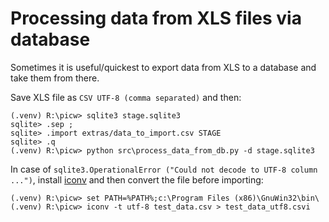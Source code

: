# Processing data from XLS files via database

Sometimes it is useful/quickest to export data from XLS to a database and take
them from there.

Save XLS file as `CSV UTF-8 (comma separated)` and then:

    (.venv) R:\picw> sqlite3 stage.sqlite3
    sqlite> .sep ;
    sqlite> .import extras/data_to_import.csv STAGE
    sqlite> .q
    (.venv) R:\picw> python src\process_data_from_db.py -d stage.sqlite3


In case of `sqlite3.OperationalError ("Could not decode to UTF-8 column ...")`, install [iconv](http://gnuwin32.sourceforge.net/packages/libiconv.htm) and then convert the file before importing:

    (.venv) R:\picw> set PATH=%PATH%;c:\Program Files (x86)\GnuWin32\bin\
    (.venv) R:\picw> iconv -t utf-8 test_data.csv > test_data_utf8.csvi

